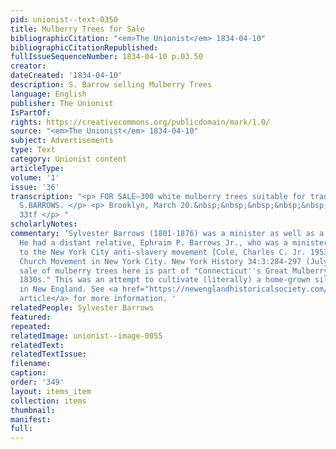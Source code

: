 ```yaml
---
pid: unionist--text-0350
title: Mulberry Trees for Sale
bibliographicCitation: "<em>The Unionist</em> 1834-04-10"
bibliographicCitationRepublished: 
fullIssueSequenceNumber: 1834-04-10 p.03.50
creator: 
dateCreated: '1834-04-10'
description: S. Barrow selling Mulberry Trees
language: English
publisher: The Unionist
IsPartOf: 
rights: https://creativecommons.org/publicdomain/mark/1.0/
source: "<em>The Unionist</em> 1834-04-10"
subject: Advertisements
type: Text
category: Unionist content
articleType: 
volume: '1'
issue: '36'
transcription: "<p> FOR SALE—300 white mulberry trees suitable for transplanting.&nbsp;&nbsp;&nbsp;&nbsp;
  S.BARROWS. </p> <p> Brooklyn, March 20.&nbsp;&nbsp;&nbsp;&nbsp;&nbsp;&nbsp;&nbsp;&nbsp;&nbsp;&nbsp;&nbsp;&nbsp;&nbsp;&nbsp;&nbsp;&nbsp;&nbsp;&nbsp;&nbsp;&nbsp;&nbsp;&nbsp;&nbsp;&nbsp;&nbsp;&nbsp;&nbsp;&nbsp;&nbsp;&nbsp;&nbsp;&nbsp;&nbsp;&nbsp;&nbsp;&nbsp;&nbsp;&nbsp;
  33tf </p> "
scholarlyNotes: 
commentary: 'Sylvester Barrows (1801-1876) was a minister as well as a horticulturist.
  He had a distant relative, Ephraim P. Barrows Jr., who was a minister with connections
  to the New York City anti-slavery movement [Cole, Charles C. Jr. 1953. The Free
  Church Movement in New York City. New York History 34:3:284-297 (July 1953).]. The
  sale of mulberry trees here is part of "Connecticut''s Great Mulberry Mania of the
  1830s." This was an attempt to cultivate (literally) a home-grown silk industry
  in New England. See <a href="https://newenglandhistoricalsociety.com/connecticuts-great-mulberry-mania-1830s/">this
  article</a> for more information. '
relatedPeople: Sylvester Barrows
featured: 
repeated: 
relatedImage: unionist--image-0055
relatedText: 
relatedTextIssue: 
filename: 
caption: 
order: '349'
layout: items_item
collection: items
thumbnail: 
manifest: 
full: 
---
```

